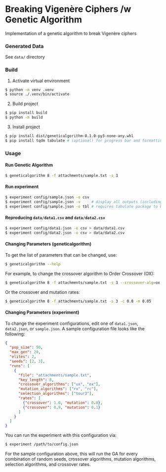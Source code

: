 # Breaking Vigenère Ciphers /w Genetic Algorithm
Implementation of a genetic algorithm to break Vigenère ciphers

### Generated Data
See `data/` directory

### Build
1. Activate virtual environment
```sh
$ python -m venv .venv
$ source ./.venv/bin/activate
```

2. Build project
```sh
$ pip install build
$ python -m build
```

3. Install project
```sh
$ pip install dist/geneticalgorithm-0.1.0-py3-none-any.whl
$ pip install tqdm tabulate # (optional) for progress bar and formatting output
```

### Usage
#### Run Genetic Algorithm
```sh
$ geneticalgorithm 8 -f attachments/sample.txt -s 3
```

#### Run experiment
```sh
$ experiment config/sample.json -o csv
$ experiment config/sample.json -v     # display all outputs (including decrypted text)
$ experiment config/sample.json -o tbl # requires tabulate package to be installed
```

#### Reproducing `data/data1.csv` and `data/data2.csv`
```sh
$ experiment config/data1.json -o csv > data/data1.csv
$ experiment config/data2.json -o csv > data/data2.csv
```

#### Changing Parameters (geneticalgorithm)
To get the list of parameters that can be changed, use:
```sh
$ geneticalgorithm --help
```

For example, to change the crossover algorithm to Order Crossover (OX):
```sh
$ geneticalgorithm 8 -f attachments/sample.txt -s 3 --crossover-alg=ox
```

Or the crossover and mutation rates:
```sh
$ geneticalgorithm 8 -f attachments/sample.txt -s 3 -c 0.8 -m 0.05
```

#### Changing Parameters (experiment)
To change the experiment configurations, edit one of `data1.json`, `data2.json`, or `sample.json`.
A sample configuration file looks like the following:
```json
{
  "pop_size": 50,
  "max_gen": 20,
  "elites": 2,
  "seeds": [2, 3],
  "runs": [
    {
      "file": "attachments/sample.txt",
      "key_length": 8,
      "crossover_algorithms": ["ux", "ox"],
      "mutation_algorithms": ["rx", "rc"],
      "selection_algorithms": ["tour3"],
      "rates": [
        {"crossover": 1.0, "mutation": 0.0},
        {"crossover": 0.9, "mutation": 0.1}
      ]
    }
  ]
}
```

You can run the experiment with this configuration via:
```sh
$ experiment /path/to/config.json
```

For the sample configuration above, this will run the GA for every combination of random seeds, crossover algorithms, mutation algorithms, selection algorithms, and crossover rates.
